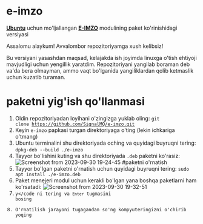 # e-imzo
<b><a href="https://ubuntu.com/">Ubuntu</a></b> uchun mo'ljallangan <b><a href="https://e-imzo.uz/">E-IMZO</a></b> modulining paket ko'rinishidagi versiyasi

Assalomu alaykum! Avvalombor repozitoriyamga xush kelibsiz!

Bu versiyani yasashdan maqsad, kelajakda ish joyimda linuxga o'tish ehtiyoji mavjudligi uchun yengillik yaratdim.
Repozitoriyani yangilab boraman deb va'da bera olmayman, ammo vaqt bo'lganida yangiliklardan qolib ketmaslik uchun kuzatib turaman.

# paketni yig'ish qo'llanmasi
1) Oldin repozitoriyadan loyihani o'zingizga yuklab oling: <code>git clone https://github.com/SignalMQ/e-imzo.git</code>
2) Keyin <code>e-imzo</code> papkasi turgan direktoriyaga o'ting (lekin ichkariga o'tmang)
3) Ubuntu terminalini shu direktoriyada oching va quyidagi buyruqni tering: <code>dpkg-deb --build ./e-imzo</code>
4) Tayyor bo'lishini kuting va shu direktoriyada <code>.deb</code> paketni ko'rasiz:
![Screenshot from 2023-09-30 19-24-45](https://github.com/SignalMQ/e-imzo/assets/77734001/51d381c9-3349-4b10-b926-4fe446a69e8a)
#paketni o'rnatish
1) Tayyor bo'lgan paketni o'rnatish uchun quyidagi buyruqni tering: <code>sudo apt install ./e-imzo.deb</code>
2) Paket menejeri modul uchun kerakli bo'lgan yana boshqa paketlarni ham ko'rsatadi:
![Screenshot from 2023-09-30 19-32-51](https://github.com/SignalMQ/e-imzo/assets/77734001/c26e2c1f-20d4-4b48-89a8-ba603fa7c878)
3) <code>y</code ni tering va <code>Enter</code> tugmasini bosing
4) O'rnatilish jarayoni tugagandan so'ng kompyuteringizni o'chirib yoqing
